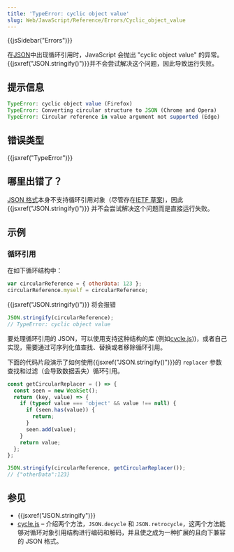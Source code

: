 ```yaml
---
title: 'TypeError: cyclic object value'
slug: Web/JavaScript/Reference/Errors/Cyclic_object_value
---
```


{{jsSidebar("Errors")}}

在[JSON](https://www.json.org/)中出现循环引用时，JavaScript 会抛出 "cyclic object value" 的异常。{{jsxref("JSON.stringify()")}}并不会尝试解决这个问题，因此导致运行失败。

## 提示信息

```js
TypeError: cyclic object value (Firefox)
TypeError: Converting circular structure to JSON (Chrome and Opera)
TypeError: Circular reference in value argument not supported (Edge)
```

## 错误类型

{{jsxref("TypeError")}}

## 哪里出错了？

[JSON 格式](https://www.json.org/)本身不支持循环引用对象（尽管存在[IETF 草案](https://datatracker.ietf.org/doc/html/draft-pbryan-zyp-json-ref-03))，因此 {{jsxref("JSON.stringify()")}} 并不会尝试解决这个问题而是直接运行失败。

## 示例

### 循环引用

在如下循环结构中：

```js
var circularReference = { otherData: 123 };
circularReference.myself = circularReference;
```

{{jsxref("JSON.stringify()")}} 将会报错

```js example-bad
JSON.stringify(circularReference);
// TypeError: cyclic object value
```

要处理循环引用的 JSON，可以使用支持这种结构的库 (例如[cycle.js](https://github.com/douglascrockford/JSON-js/blob/master/cycle.js)))，或者自己实现，需要通过可序列化值查找、替换或者移除循环引用。

下面的代码片段演示了如何使用{{jsxref("JSON.stringify()")}}的 `replacer` 参数查找和过滤（会导致数据丢失）循环引用。

```js
const getCircularReplacer = () => {
  const seen = new WeakSet();
  return (key, value) => {
    if (typeof value === 'object' && value !== null) {
      if (seen.has(value)) {
        return;
      }
      seen.add(value);
    }
    return value;
  };
};

JSON.stringify(circularReference, getCircularReplacer());
// {"otherData":123}
```

## 参见

- {{jsxref("JSON.stringify")}}
- [cycle.js](https://github.com/douglascrockford/JSON-js/blob/master/cycle.js)
  – 介绍两个方法，`JSON.decycle` 和
  `JSON.retrocycle`，这两个方法能够对循环对象引用结构进行编码和解码，并且使之成为一种扩展的且向下兼容的 JSON 格式。
